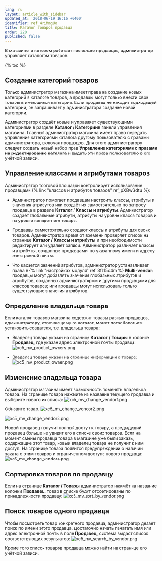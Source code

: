 ```yaml
---
lang: ru
layout: article_with_sidebar
updated_at: '2018-06-19 16:16 +0400'
identifier: ref_4riMmgUo
title: Каталог товаров продавца
order: 220
published: false
---
```

В магазине, в котором работает несколько продавцов, администратор управляет каталогом товаров.

{% toc %}


## Создание категорий товаров

Только администратор магазина имеет права на создание новых категорий в каталоге товаров, а продавцы могут только внести свои товары в имеющиеся категории. Если продавец не находит подходящей категории, он запрашивает у администратора создание новой категории. 

Администратор создаёт новые и управляет существующими категориями в разделе **Каталог / Категории**в панели управления магазина. Главный администратор магазина имеет право передать управление категориями каталога другому пользователю с правами администратора, включая продавцов. Для этого администратору следует создать новый набор прав **Управление категориями с правами на редактирование каталога** и выдать эти права пользователю в его учётной записи.


## Управление классами и атрибутами товаров

Администратор торговой площадки контролирует использование продавцами {% link "​классов и атрибутов товаров" ref_pXBwGdtu %}: 

   * Администратор помогает продавцам настроить классы, атрибуты и значения атрибутов или создаёт их самостоятельно по запросу продавца в разделе **Каталог / Классы и атрибуты**. Администратор создаёт глобальные атрибуты, атрибуты на уровне класса товаров и на уровне конкретного товара.
    
   * Продавцы самостоятельно создают классы и атрибуты для своих товаров. Администратор время от времени проверяет список на странице **Каталог / Классы и атрибуты** и при необходимости редактирует или удаляет записи. Администратор различает классы и атрибуты, созданные продавцами, по указанному имени и адресу электронной почты.  
    
   * Что касается значений атрибутов, администратор устанавливает права в {% link "настройках модуля" ref_3fL15c4m %} **Multi-vendor**: продавцы могут добавлять значения глобальных атрибутов и атрибутов, созданных администратором и другими продавцами для классов товаров; или продавцы могут использовать только существующие значения атрибутов. 

## Определение владельца товара

Если каталог товаров магазина содержит товары разных продавцов, администратору, отвечающему за каталог, может потребоваться установить создателя, т.е. владельца товара: 

   * Владелец товара указан на странице **Каталог / Товары** в колонке **Продавец**, где указан адрес электронной почты продавца:
![xc5_mv_product_owners.png]({{site.baseurl}}/attachments/ref_0dPCIV3f/xc5_mv_product_owners.png)

   * Владелец товара указан на странице информации о товаре:
![xc5_mv_product_owner.png]({{site.baseurl}}/attachments/ref_0dPCIV3f/xc5_mv_product_owner.png)

## Изменение владельца товара

Администратор магазина имеет возможность поменять владельца товара. На странице товара нажмите на название текущего продавца и выберите нового из списка:
![xc5_mv_change_vendor1.png]({{site.baseurl}}/attachments/ref_0dPCIV3f/xc5_mv_change_vendor1.png)

Обновите товар.
![xc5_mv_change_vendor2.png]({{site.baseurl}}/attachments/ref_0dPCIV3f/xc5_mv_change_vendor2.png)

![xc5_mv_change_vendor3.png]({{site.baseurl}}/attachments/ref_0dPCIV3f/xc5_mv_change_vendor3.png)

Новый продавец получит полный доступ к товару, а предыдущий продавец больше не увидит его в списке своих товаров. Если на момент смены продавца товара в магазине уже были заказы, содержащие этот товар, новый владелец товара не получит к ним доступ. На странице товара появится предупреждении о наличии заказа с этим товаров и ограниченном доступе нового продавца: 
![xc5_mv_change_vendor4.png]({{site.baseurl}}/attachments/ref_0dPCIV3f/xc5_mv_change_vendor4.png)

## Сортировка товаров по продавцу

Если на странице **Каталог / Товары** администратор нажмёт на название колонки **Продавец**, товар в списке будут отсортированы по принадлежности продавцу:
![xc5_mv_sort_by_vendor.png]({{site.baseurl}}/attachments/ref_0dPCIV3f/xc5_mv_sort_by_vendor.png)

## Поиск товаров одного продавца

Чтобы посмотреть товар конкретного продавца, администратор делает поиск по имени этого продавца. Достаточно начать печатать имя или адрес электронной почты в поле **Продавец**, система выдаст список соответствующих результатов:
![xc5_mv_search_by_vendor.png]({{site.baseurl}}/attachments/ref_0dPCIV3f/xc5_mv_search_by_vendor.png)

Кроме того список товаров продавца можно найти на странице его учётной записи.